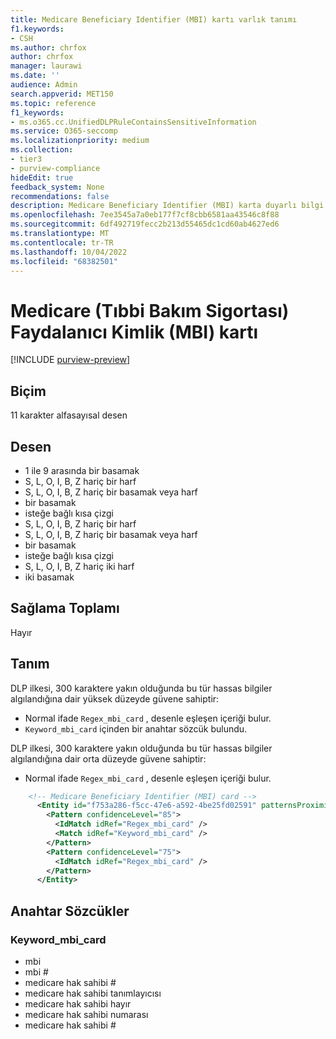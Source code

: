 ```yaml
---
title: Medicare Beneficiary Identifier (MBI) kartı varlık tanımı
f1.keywords:
- CSH
ms.author: chrfox
author: chrfox
manager: laurawi
ms.date: ''
audience: Admin
search.appverid: MET150
ms.topic: reference
f1_keywords:
- ms.o365.cc.UnifiedDLPRuleContainsSensitiveInformation
ms.service: O365-seccomp
ms.localizationpriority: medium
ms.collection:
- tier3
- purview-compliance
hideEdit: true
feedback_system: None
recommendations: false
description: Medicare Beneficiary Identifier (MBI) karta duyarlı bilgi türü varlık tanımı.
ms.openlocfilehash: 7ee3545a7a0eb177f7cf8cbb6581aa43546c8f88
ms.sourcegitcommit: 6df492719fecc2b213d55465dc1cd60ab4627ed6
ms.translationtype: MT
ms.contentlocale: tr-TR
ms.lasthandoff: 10/04/2022
ms.locfileid: "68382501"
---
```

# <a name="medicare-beneficiary-identifier-mbi-card"></a>Medicare (Tıbbi Bakım Sigortası) Faydalanıcı Kimlik (MBI) kartı

[!INCLUDE [purview-preview](../includes/purview-preview.md)]

## <a name="format"></a>Biçim

11 karakter alfasayısal desen

## <a name="pattern"></a>Desen

- 1 ile 9 arasında bir basamak
- S, L, O, I, B, Z hariç bir harf
- S, L, O, I, B, Z hariç bir basamak veya harf
- bir basamak
- isteğe bağlı kısa çizgi
- S, L, O, I, B, Z hariç bir harf
- S, L, O, I, B, Z hariç bir basamak veya harf
- bir basamak
- isteğe bağlı kısa çizgi
- S, L, O, I, B, Z hariç iki harf
- iki basamak

## <a name="checksum"></a>Sağlama Toplamı

Hayır

## <a name="definition"></a>Tanım

DLP ilkesi, 300 karaktere yakın olduğunda bu tür hassas bilgiler algılandığına dair yüksek düzeyde güvene sahiptir:

- Normal ifade `Regex_mbi_card` , desenle eşleşen içeriği bulur.
- `Keyword_mbi_card` içinden bir anahtar sözcük bulundu.

DLP ilkesi, 300 karaktere yakın olduğunda bu tür hassas bilgiler algılandığına dair orta düzeyde güvene sahiptir:

- Normal ifade `Regex_mbi_card` , desenle eşleşen içeriği bulur.

```xml
    <!-- Medicare Beneficiary Identifier (MBI) card -->
      <Entity id="f753a286-f5cc-47e6-a592-4be25fd02591" patternsProximity="300" recommendedConfidence="75" relaxProximity="true">
        <Pattern confidenceLevel="85">
          <IdMatch idRef="Regex_mbi_card" />
          <Match idRef="Keyword_mbi_card" />
        </Pattern>
        <Pattern confidenceLevel="75">
          <IdMatch idRef="Regex_mbi_card" />
        </Pattern>
      </Entity>
```

## <a name="keywords"></a>Anahtar Sözcükler

### <a name="keyword_mbi_card"></a>Keyword_mbi_card

- mbi
- mbi #
- medicare hak sahibi #
- medicare hak sahibi tanımlayıcısı
- medicare hak sahibi hayır
- medicare hak sahibi numarası
- medicare hak sahibi #
